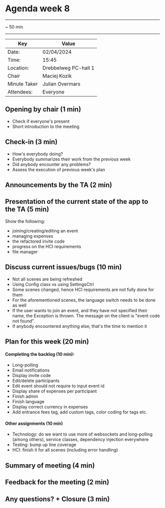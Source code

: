 # Agenda week 8

---

~ 50 min

---
| Key | Value                |
| --- |----------------------|
| Date: | 02/04/2024           |
| Time: | 15:45                |
| Location: | Drebbelweg PC-hall 1 |
| Chair | Maciej Kozik         |
| Minute Taker | Julian Overmars                 |
| Attendees: | Everyone             |

## Opening by chair (1 min)
- Check if everyone's present
- Short introduction to the meeting
## Check-in (3 min)
- How's everybody doing?
- Everybody summarizes their work from the previous week
- Did anybody encounter any problems?
- Assess the execution of previous week's plan
## Announcements by the TA (2 min)
## Presentation of the current state of the app to the TA (5 min)
Show the following:
- joining/creating/editing an event
- managing expenses
- the refactored invite code
- progress on the HCI requirements
- file manager
## Discuss current issues/bugs (10 min)
- Not all scenes are being refreshed
- Using Config class vs using SettingsCtrl
- Some scenes changed, hence HCI requirements are not fully done for them
- For the aforementioned scenes, the language switch needs to be done as well
- If the user wants to join an event, and they have not specified their name, the Exception is thrown.
The message on the client is "event code not found".
- If anybody encountered anything else, that's the time to mention it
## Plan for this week (20 min)

#### Completing the backlog (10 min):

- Long-polling
- Email notifications
- Display invite code
- Edit/delete participants
- Edit event should not require to input event id
- Display share of expenses per participant
- Finish admin
- Finish language
- Display correct currency in expenses
- Add entrance fees tag, add custom tags, color coding for tags etc.

#### Other assignments (10 min)

- Technology: do we want to use more of websockets and long-polling (among others), service classes, dependency injection everywhere
- Testing: bump up line coverage
- HCI: finish it for all scenes (including error handling)

## Summary of meeting (4 min)

## Feedback for the meeting (2 min)
## Any questions? + Closure (3 min)